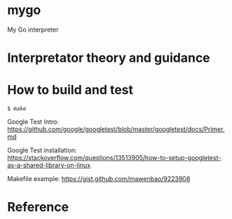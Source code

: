 # mygo

My Go interpreter


# Interpretator theory and guidance


# How to build and test

```
$ make
```


Google Test Intro: https://github.com/google/googletest/blob/master/googletest/docs/Primer.md

Google Test installation: https://stackoverflow.com/questions/13513905/how-to-setup-googletest-as-a-shared-library-on-linux

Makefile example: https://gist.github.com/mawenbao/9223908


# Reference

